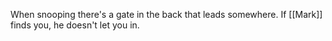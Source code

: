 When snooping there's a gate in the back that leads somewhere. If [[Mark]] finds you, he doesn't let you in.